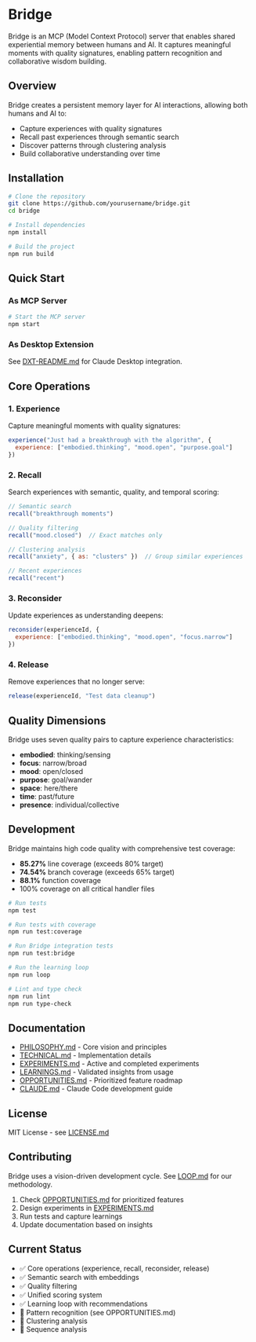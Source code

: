 # Bridge

Bridge is an MCP (Model Context Protocol) server that enables shared experiential memory between humans and AI. It
captures meaningful moments with quality signatures, enabling pattern recognition and collaborative wisdom building.

## Overview

Bridge creates a persistent memory layer for AI interactions, allowing both humans and AI to:
- Capture experiences with quality signatures
- Recall past experiences through semantic search
- Discover patterns through clustering analysis
- Build collaborative understanding over time

## Installation

```bash
# Clone the repository
git clone https://github.com/yourusername/bridge.git
cd bridge

# Install dependencies
npm install

# Build the project
npm run build
```

## Quick Start

### As MCP Server

```bash
# Start the MCP server
npm start
```

### As Desktop Extension

See [DXT-README.md](./DXT-README.md) for Claude Desktop integration.

## Core Operations

### 1. Experience
Capture meaningful moments with quality signatures:
```javascript
experience("Just had a breakthrough with the algorithm", {
  experience: ["embodied.thinking", "mood.open", "purpose.goal"]
})
```

### 2. Recall
Search experiences with semantic, quality, and temporal scoring:
```javascript
// Semantic search
recall("breakthrough moments")

// Quality filtering
recall("mood.closed")  // Exact matches only

// Clustering analysis
recall("anxiety", { as: "clusters" })  // Group similar experiences

// Recent experiences
recall("recent")
```

### 3. Reconsider
Update experiences as understanding deepens:
```javascript
reconsider(experienceId, {
  experience: ["embodied.thinking", "mood.open", "focus.narrow"]
})
```

### 4. Release
Remove experiences that no longer serve:
```javascript
release(experienceId, "Test data cleanup")
```

## Quality Dimensions

Bridge uses seven quality pairs to capture experience characteristics:

- **embodied**: thinking/sensing
- **focus**: narrow/broad  
- **mood**: open/closed
- **purpose**: goal/wander
- **space**: here/there
- **time**: past/future
- **presence**: individual/collective

## Development

Bridge maintains high code quality with comprehensive test coverage:
- **85.27%** line coverage (exceeds 80% target)
- **74.54%** branch coverage (exceeds 65% target)
- **88.1%** function coverage
- 100% coverage on all critical handler files

```bash
# Run tests
npm test

# Run tests with coverage
npm run test:coverage

# Run Bridge integration tests
npm run test:bridge

# Run the learning loop
npm run loop

# Lint and type check
npm run lint
npm run type-check
```

## Documentation

- [PHILOSOPHY.md](./PHILOSOPHY.md) - Core vision and principles
- [TECHNICAL.md](./TECHNICAL.md) - Implementation details
- [EXPERIMENTS.md](./EXPERIMENTS.md) - Active and completed experiments
- [LEARNINGS.md](./LEARNINGS.md) - Validated insights from usage
- [OPPORTUNITIES.md](./OPPORTUNITIES.md) - Prioritized feature roadmap
- [CLAUDE.md](./CLAUDE.md) - Claude Code development guide

## License

MIT License - see [LICENSE.md](./LICENSE.md)

## Contributing

Bridge uses a vision-driven development cycle. See [LOOP.md](./LOOP.md) for our methodology.

1. Check [OPPORTUNITIES.md](./OPPORTUNITIES.md) for prioritized features
2. Design experiments in [EXPERIMENTS.md](./EXPERIMENTS.md)
3. Run tests and capture learnings
4. Update documentation based on insights

## Current Status

- ✅ Core operations (experience, recall, reconsider, release)
- ✅ Semantic search with embeddings
- ✅ Quality filtering
- ✅ Unified scoring system
- ✅ Learning loop with recommendations
- 🚧 Pattern recognition (see OPPORTUNITIES.md)
- 🚧 Clustering analysis
- 🚧 Sequence analysis